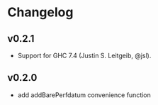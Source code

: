 # Changelog

## v0.2.1

 - Support for GHC 7.4 (Justin S. Leitgeib, @jsl).

## v0.2.0

 - add addBarePerfdatum convenience function
